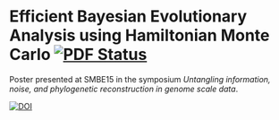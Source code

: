 # Efficient Bayesian Evolutionary Analysis using Hamiltonian Monte Carlo [![PDF Status](https://www.sharelatex.com/github/repos/armanbilge/SMBE15/builds/latest/badge.svg)](https://www.sharelatex.com/github/repos/armanbilge/SMBE15/builds/latest/output.pdf)

Poster presented at SMBE15 in the symposium *Untangling information, noise, and phylogenetic reconstruction in genome scale data*.

[![DOI](http://img.shields.io/badge/DOI-10.6084%2Fm9.figshare.1473743-55CDC5.svg)](http://dx.doi.org/10.6084/m9.figshare.1473743)

